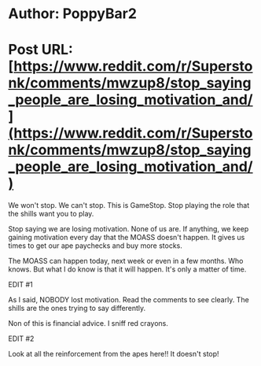 # Author: PoppyBar2
# Post URL: [https://www.reddit.com/r/Superstonk/comments/mwzup8/stop_saying_people_are_losing_motivation_and/](https://www.reddit.com/r/Superstonk/comments/mwzup8/stop_saying_people_are_losing_motivation_and/)


We won't stop. We can't stop. This is GameStop. Stop playing the role that the shills want you to play. 

Stop saying we are losing motivation. None of us are. If anything, we keep gaining motivation every day that the MOASS doesn't happen. It gives us times to get our ape paychecks and buy more stocks. 

The MOASS can happen today, next week or even in a few months. Who knows. But what I do know is that it will happen. It's only a matter of time.




EDIT #1

As I said, NOBODY lost motivation. Read the comments to see clearly. The shills are the ones trying to say differently. 

Non of this is financial advice. I sniff red crayons.



EDIT #2

Look at all the reinforcement from the apes here!! It doesn't stop!